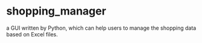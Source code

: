 # shopping_manager
a GUI written by Python, which can help users to manage the shopping data based on Excel files.

